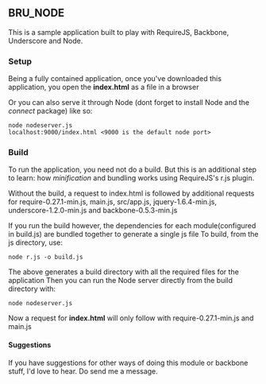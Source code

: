 ## BRU_NODE
This is a sample application built to play with RequireJS, Backbone, Underscore and Node.

### Setup
Being a fully contained application, once you've downloaded this application,
you open the **index.html** as a file in a browser 

Or you can also serve it through Node (dont forget to install Node and the *connect* package) like so:

    node nodeserver.js    
    localhost:9000/index.html <9000 is the default node port>

### Build
To run the application, you need not do a build. But this is an additional step to learn: how *minification* and bundling works using RequireJS's r.js plugin.

Without the build, a request to index.html is followed by additional requests for require-0.27.1-min.js, main.js, src/app.js, jquery-1.6.4-min.js, underscore-1.2.0-min.js and backbone-0.5.3-min.js

If you run the build however, the dependencies for each module(configured in build.js) are bundled together to generate a single js file
To build, from the js directory, use:

    node r.js -o build.js
    
The above generates a build directory with all the required files for the application
Then you can run the Node server directly from the build directory with:

    node nodeserver.js

Now a request for **index.html** will only follow with require-0.27.1-min.js and main.js

#### Suggestions
If you have suggestions for other ways of doing this module or backbone stuff, I'd love to hear. Do send me a message.
